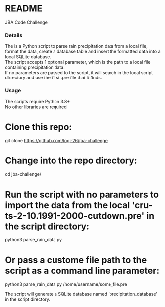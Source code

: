 # README #  
JBA Code Challenge  

### Details ###  
The is a Python script to parse rain precipitation data from a local file, format the data, create a database table and insert the formatted data into a local SQLite database.  
The script accepts 1 optional parameter, which is the path to a local file containing precipitation data.  
If no parameters are passed to the script, it will search in the local script dirrectory and use the first .pre file that it finds.  

### Usage ###  
The scripts require Python 3.8+  
No other libraries are required  

# Clone this repo: #  
git clone https://github.com/logi-26/jba-challenge  

# Change into the repo directory: #  
cd jba-challenge/  

# Run the script with no parameters to import the data from the local 'cru-ts-2-10.1991-2000-cutdown.pre' in the script directory: #  
python3 parse_rain_data.py  

# Or pass a custome file path to the script as a command line parameter: #  
python3 parse_rain_data.py /home/username/some_file.pre  

The script will generate a SQLite database named 'precipitation_database' in the script directory.  
